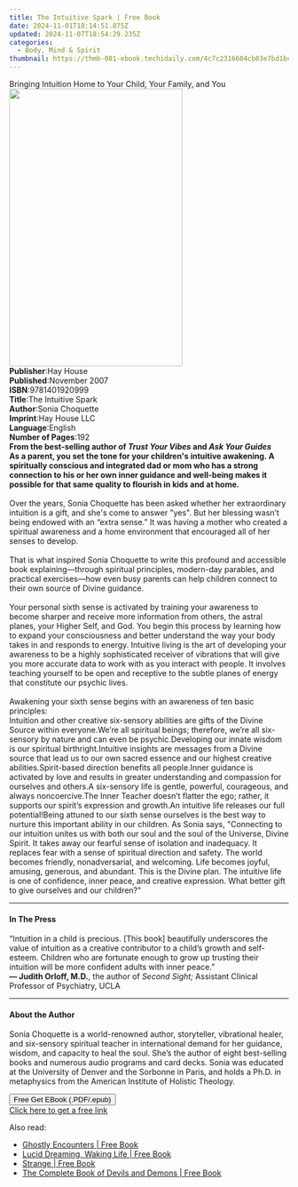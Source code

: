 ```yaml
---
title: The Intuitive Spark | Free Book
date: 2024-11-01T18:14:51.875Z
updated: 2024-11-07T18:54:29.235Z
categories:
  - Body, Mind & Spirit
thumbnail: https://thmb-001-ebook.techidaily.com/4c7c2316604cb83e7bd1bc9cd19298d9a060ece7c6cdfe970b03de4418dc1276.jpg
---
```

<main id="book-container">
  <div class="flex flex-col">
    <div class="book-brief flex-1 py-6 px-4 sm:p-6 md:py-10 md:px-8">
      <!-- brief-->
      <div class="book-brief-main">
        Bringing Intuition Home to Your Child, Your Family, and You
      </div>
    </div>
    <div
      class="book-meta-info flex-1 grid gap-4 col-start-1 col-end-3 row-start-1 sm:mb-6 sm:grid-cols-4 lg:gap-6 lg:col-start-2 lg:row-end-6 lg:row-span-6 lg:mb-0"
    >
      <div
        class="book-meta-info-left place-content-center mt-4 p-4 text-sm leading-6 col-start-2 col-span-2 dark:text-slate-400"
      >
        <img
          class="w-full h-500 object-cover rounded-lg sm:h-255 sm:col-span-2 lg:col-span-full"
          src="https://img-001-ebook.techidaily.com/0a699c44ba272ae89bc378fc8e857f4440157ac46045d85ae7a8a25c95666db4.jpg"
          alt=""
          width="312"
          height="500"
        />
      </div>
      <div
        class="book-meta-info-right mt-2 col-start-1 row-start-2 col-span-3 self-center"
      >
        <!-- meta data  -->
        <div class="flex flex-col px-4 md:px-8">
          <div class="flex-1">
            <strong>Publisher</strong>:<span class="px-2">Hay House</span>
          </div>
          <div class="flex-1">
            <strong>Published</strong>:<span class="px-2">November 2007</span>
          </div>
          <div class="flex-1">
            <strong>ISBN</strong>:<span class="px-2">9781401920999</span>
          </div>
          <div class="flex-1">
            <strong>Title</strong>:<span class="px-2">The Intuitive Spark</span>
          </div>
          <div class="flex-1">
            <strong>Author</strong>:<span class="px-2">Sonia Choquette</span>
          </div>
          <div class="flex-1">
            <strong>Imprint</strong>:<span class="px-2">Hay House LLC</span>
          </div>
          <div class="flex-1">
            <strong>Language</strong>:<span class="px-2">English</span>
          </div>
          <div class="flex-1">
            <strong>Number of Pages</strong>:<span class="px-2">192</span>
          </div>
        </div>
      </div>
    </div>
    <div class="book-description flex-1 py-6 px-4 sm:p-6 md:py-10 md:px-8">
      <div class="book-description-main">
        <div accordion-content="" id="description">
          <b
            >From the best-selling author of <i>Trust Your Vibes</i> and
            <i>Ask Your Guides</i></b
          ><br />
          <b
            >As a parent, you set the tone for your children's intuitive
            awakening.&nbsp;A spiritually conscious and integrated dad or mom
            who has a strong connection to his or her own inner guidance and
            well-being makes it possible for that same quality to flourish in
            kids and at home.<br /></b
          ><br />
          Over the years, Sonia Choquette has been asked whether her
          extraordinary intuition is a gift, and she's come to answer "yes". But
          her blessing wasn’t being endowed with an “extra sense.” It was having
          a mother who created a spiritual awareness and a home environment that
          encouraged all of her senses to develop.<br /><br />
          That is what inspired Sonia Choquette to write this profound and
          accessible book explaining—through spiritual principles, modern-day
          parables, and practical exercises—how even busy parents can help
          children connect to their own source of Divine guidance.<br /><br />
          Your personal sixth sense is activated by training your awareness to
          become sharper and receive more information from others, the astral
          planes, your Higher Self, and God. You begin this process by learning
          how to expand your consciousness and better understand the way your
          body takes in and responds to energy. Intuitive living is the art of
          developing your awareness to be a highly sophisticated receiver of
          vibrations that will give you more accurate data to work with as you
          interact with people. It involves teaching yourself to be open and
          receptive to the subtle planes of energy that constitute our psychic
          lives.<br /><br />
          Awakening your sixth sense begins with an awareness of ten basic
          principles:<br />
          Intuition and other creative six-sensory abilities are gifts of the
          Divine Source within everyone.We’re all spiritual beings; therefore,
          we’re all six-sensory by nature and can even be psychic.Developing our
          innate wisdom is our spiritual birthright.Intuitive insights are
          messages from a Divine source that lead us to our own sacred essence
          and our highest creative abilities.Spirit-based direction benefits all
          people.Inner guidance is activated by love and results in greater
          understanding and compassion for ourselves and others.A six-sensory
          life is gentle, powerful, courageous, and always noncoercive.The Inner
          Teacher doesn’t flatter the ego; rather, it supports our spirit’s
          expression and growth.An intuitive life releases our full
          potential!Being attuned to our sixth sense ourselves is the best way
          to nurture this important ability in our children. As Sonia says,
          "Connecting to our intuition unites us with both our soul and the soul
          of the Universe, Divine Spirit. It takes away our fearful sense of
          isolation and inadequacy. It replaces fear with a sense of spiritual
          direction and safety. The world becomes friendly, nonadversarial, and
          welcoming. Life becomes joyful, amusing, generous, and abundant. This
          is the Divine plan. The intuitive life is one of confidence, inner
          peace, and creative expression. What better gift to give ourselves and
          our children?"
        </div>
        <div class="accordion-fader"></div>
      </div>
    </div>
    <div class="book-excerpts flex-1 py-6 px-4 sm:p-6 md:py-10 md:px-8">
      <!-- excerpts-->
      <div class="book-excerpts-main">
        <hr />
        <h4 class="placeholder placeholder-heading">
          <span>In The Press</span>
        </h4>
        <p>
          “Intuition in a child is precious. [This book] beautifully underscores
          the value of intuition as a creative contributor to a child’s growth
          and self-esteem. Children who are fortunate enough to grow up trusting
          their intuition will be more confident adults with inner peace.”<br /><b
            >— Judith Orloff, M.D.</b
          >, the author of&nbsp;<i>Second Sight;&nbsp;</i>Assistant Clinical
          Professor of Psychiatry, UCLA
        </p>
      </div>
    </div>
    <div class="book-about-author flex-1 py-6 px-4 sm:p-6 md:py-10 md:px-8">
      <!-- about author-->
      <div class="book-main-author-main">
        <hr />
        <h4 class="placeholder placeholder-heading">
          <span>About the Author</span>
        </h4>
        <p>
          Sonia Choquette is a world-renowned author, storyteller, vibrational
          healer, and six-sensory spiritual teacher in international demand for
          her guidance, wisdom, and capacity to heal the soul. She’s the author
          of eight best-selling books and numerous audio programs and card
          decks. Sonia was educated at the University of Denver and the Sorbonne
          in Paris, and holds a Ph.D. in metaphysics from the American Institute
          of Holistic Theology.
        </p>
      </div>
    </div>
    <div class="book-free-get flex-1 py-6 px-4 sm:p-6 md:py-10 md:px-8">
      <button
        id="btn-free-get"
        class="bg-blue-500 hover:bg-blue-700 text-white font-bold py-2 px-4 rounded"
      >
        Free Get EBook (.PDF/.epub)
      </button>
      <div id="countdown-display" class="px-2 text-lg mt-2"></div>
      <a
        id="free-link"
        class="hidden bg-blue-500 hover:bg-blue-700 text-white font-bold py-2 px-4 rounded"
        href="https://www.ebooks.com/en-us/book/96317369/the-intuitive-spark/sonia-choquette/"
        target="_blank"
        >Click here to get a free link</a
      >
    </div>
    <script>
      let countdownTime = 0;
      let countdownInterval = null;
      document
        .getElementById('btn-free-get')
        .addEventListener('click', startCountdown);
      function startCountdown() {
        countdownTime = new Date().getTime() + 60000 * 3;
        countdownInterval = setInterval(updateCountdown, 1000);
        document.getElementById('btn-free-get').disabled = true;
        document
          .getElementById('btn-free-get')
          .classList.add('bg-gray-500', 'cursor-not-allowed');
      }
      function updateCountdown() {
        let currentTime = new Date().getTime();
        let timeLeft = countdownTime - currentTime;
        let secondsLeft = Math.floor(timeLeft / 1000);
        document.getElementById('countdown-display').innerHTML =
          `Remaining time: ${secondsLeft} seconds.`;
        if (secondsLeft <= 0) {
          clearInterval(countdownInterval);
          document.getElementById('btn-free-get').classList.add('hidden');
          document.getElementById('free-link').classList.remove('hidden');
          document.getElementById('countdown-display').innerHTML = '';
        }
      }
    </script>
  </div>
</main>

<ins class="adsbygoogle"
      style="display:block"
      data-ad-client="ca-pub-7571918770474297"
      data-ad-slot="8358498916"
      data-ad-format="auto"
      data-full-width-responsive="true"></ins>
    

<span class="atpl-alsoreadstyle">Also read:</span>
<div><ul>
<li><a href="https://novels-ebooks.techidaily.com/210032632-9781634500111-ghostly-encounters/"><u>Ghostly Encounters | Free Book</u></a></li>
<li><a href="https://novels-ebooks.techidaily.com/210032445-9781476640266-lucid-dreaming-waking-life/"><u>Lucid Dreaming, Waking Life | Free Book</u></a></li>
<li><a href="https://novels-ebooks.techidaily.com/210032674-9781632201362-strange/"><u>Strange | Free Book</u></a></li>
<li><a href="https://novels-ebooks.techidaily.com/210032996-9781628730968-the-complete-book-of-devils-and-demons/"><u>The Complete Book of Devils and Demons | Free Book</u></a></li>
</ul></div>

